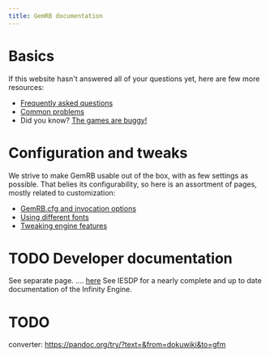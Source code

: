```yaml
---
title: GemRB documentation
---
```


# Basics

If this website hasn't answered all of your questions yet, here are few more resources:

 * [Frequently asked questions](FAQ.md)
 * [Common problems](Common-problems.md)
 * Did you know? [The games are buggy!](Not-our-bug.md)

# Configuration and tweaks

We strive to make GemRB usable out of the box, with as few settings as possible.
That belies its configurability, so here is an assortment of pages, mostly related
to customization:

 * [GemRB.cfg and invocation options](Manpage.md) 
 * [Using different fonts](Fonts.md)
 * [Tweaking engine features](Modding.md#trivial)

# TODO Developer documentation

See separate page. .... [here](Dev-docs.md)
See IESDP for a nearly complete and up to date documentation of the Infinity Engine.

# TODO

converter:
https://pandoc.org/try/?text=&from=dokuwiki&to=gfm
